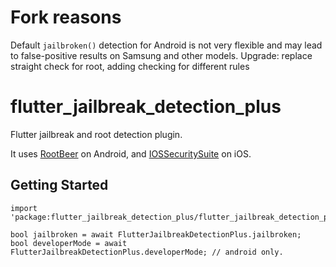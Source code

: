 # Fork reasons
Default `jailbroken()` detection for Android is not very flexible and may lead to false-positive results on Samsung and other models.
Upgrade: replace straight check for root, adding checking for different rules

# flutter_jailbreak_detection_plus

Flutter jailbreak and root detection plugin.

It uses [RootBeer](https://github.com/scottyab/rootbeer) on Android,
and [IOSSecuritySuite](https://github.com/securing/IOSSecuritySuite) on iOS.

## Getting Started

```
import 'package:flutter_jailbreak_detection_plus/flutter_jailbreak_detection_plus.dart';

bool jailbroken = await FlutterJailbreakDetectionPlus.jailbroken;
bool developerMode = await FlutterJailbreakDetectionPlus.developerMode; // android only.

```
